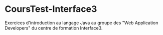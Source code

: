 # CoursTest-Interface3
Exercices d'introduction au langage Java au groupe des "Web Application Developers" du centre de formation Interface3.
